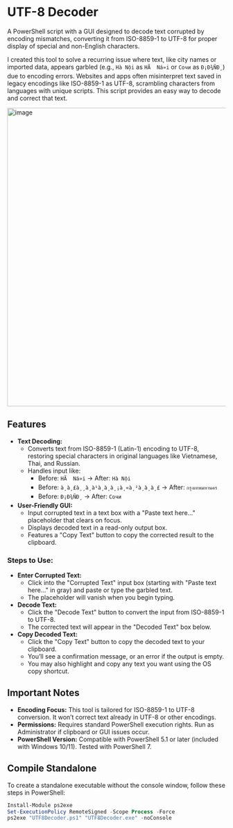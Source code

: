 # UTF-8 Decoder
A PowerShell script with a GUI designed to decode text corrupted by encoding mismatches, converting it from ISO-8859-1 to UTF-8 for proper display of special and non-English characters.

I created this tool to solve a recurring issue where text, like city names or imported data, appears garbled (e.g., `Hà Nội` as `HÃ  Ná»i` or `Сочи` as `Ð¡Ð¾ÑÐ¸`) due to encoding errors. Websites and apps often misinterpret text saved in legacy encodings like ISO-8859-1 as UTF-8, scrambling characters from languages with unique scripts. This script provides an easy way to decode and correct that text.

<img width="750" height="688" alt="image" src="https://github.com/user-attachments/assets/3998f244-502f-4752-8185-eb4fadc8be18" />

## Features

* **Text Decoding:**
  - Converts text from ISO-8859-1 (Latin-1) encoding to UTF-8, restoring special characters in original languages like Vietnamese, Thai, and Russian.
  - Handles input like:
    - Before: `HÃ  Ná»i` → After: `Hà Nội`
    - Before: `à¸à¸£à¸¸à¸à¹à¸à¸à¸¡à¸«à¸²à¸à¸à¸£` → After: `กรุงเทพมหานคร`
    - Before: `Ð¡Ð¾ÑÐ¸` → After: `Сочи`
* **User-Friendly GUI:**
  - Input corrupted text in a text box with a "Paste text here..." placeholder that clears on focus.
  - Displays decoded text in a read-only output box.
  - Features a "Copy Text" button to copy the corrected result to the clipboard.

### Steps to Use:
- **Enter Corrupted Text:**
  - Click into the "Corrupted Text" input box (starting with "Paste text here..." in gray) and paste or type the garbled text.
  - The placeholder will vanish when you begin typing.
- **Decode Text:**
  - Click the "Decode Text" button to convert the input from ISO-8859-1 to UTF-8.
  - The corrected text will appear in the "Decoded Text" box below.
- **Copy Decoded Text:**
  - Click the "Copy Text" button to copy the decoded text to your clipboard.
  - You’ll see a confirmation message, or an error if the output is empty.
  - You may also highlight and copy any text you want using the OS copy shortcut.

## Important Notes

* **Encoding Focus:** This tool is tailored for ISO-8859-1 to UTF-8 conversion. It won’t correct text already in UTF-8 or other encodings.
* **Permissions:** Requires standard PowerShell execution rights. Run as Administrator if clipboard or GUI issues occur.
* **PowerShell Version:** Compatible with PowerShell 5.1 or later (included with Windows 10/11). Tested with PowerShell 7.

## Compile Standalone

To create a standalone executable without the console window, follow these steps in PowerShell:

```powershell
Install-Module ps2exe
Set-ExecutionPolicy RemoteSigned -Scope Process -Force
ps2exe "UTF8Decoder.ps1" "UTF8Decoder.exe" -noConsole
